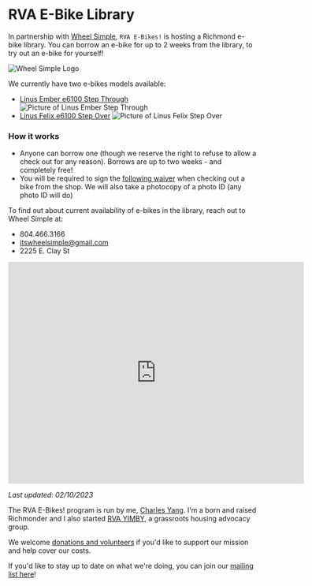 # RVA E-Bike Library

In partnership with [Wheel Simple](https://itswheelsimple.com/), `RVA E-Bikes!` is hosting a Richmond e-bike library. You can borrow an e-bike for up to 2 weeks from the library, to try out an e-bike for yourself!

![Wheel Simple Logo](/img/cropped-wheelsimple-black.png)

We currently have two e-bikes models available:
- [Linus Ember e6100 Step Through](https://www.linusbike.com/products/ember)
  ![Picture of Linus Ember Step Through](/img/linus_ember.png)
- [Linus Felix e6100 Step Over](https://www.linusbike.com/products/felix)
  ![Picture of Linus Felix Step Over](/img/linus_felix.png)

### How it works
- Anyone can borrow one (though we reserve the right to refuse to allow a check out for any reason). Borrows are up to two weeks - and completely free!
- You will be required to sign the [following waiver](https://docs.google.com/document/d/1g4k8Agirku9Uu-0BwrA9dlE09qTCvKvaEII4W3eyC_Y/edit?usp=sharing) when checking out a bike from the shop. We will also take a photocopy of a photo ID (any photo ID will do)


To find out about current availability of e-bikes in the library, reach out to Wheel Simple at:
- 804.466.3166
- [itswheelsimple@gmail.com](mailto:itswheelsimple@gmail.com)
- 2225 E. Clay St


<iframe src="https://www.google.com/maps/embed?pb=!1m18!1m12!1m3!1d11639.675930274421!2d-77.42869963904023!3d37.53717322221317!2m3!1f0!2f0!3f0!3m2!1i1024!2i768!4f13.1!3m3!1m2!1s0x89b111125b5895d9%3A0x6f96d2735944ea05!2sWheel%20Simple%20Bicycle%20Repair!5e0!3m2!1sen!2sus!4v1702756150413!5m2!1sen!2sus" width="600" height="450" style="border:0;" allowfullscreen="" loading="lazy" referrerpolicy="no-referrer-when-downgrade"></iframe>

*Last updated: 02/10/2023*

The RVA E-Bikes! program is run by me, [Charles Yang](https://charlesxjyang.github.io/). I'm a born and raised Richmonder and I also started [RVA YIMBY](https://www.rvayimby.org/), a grassroots housing advocacy group.

We welcome [donations and volunteers](/support) if
you'd like to support our mission and help cover our costs.

If you'd like to stay up to date on what we're doing, you can join our [mailing list here](https://postal.hackclub.com/subscription?f=5woUKHu1s4XPW892OVums76k8Dsc763PRikd7YwMcUHwCvdkV5976394KFdqlsMECneN2u8QkXiax1FTZhQm2sdIWtWA)!